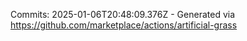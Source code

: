 Commits: 2025-01-06T20:48:09.376Z - Generated via https://github.com/marketplace/actions/artificial-grass
<br>
